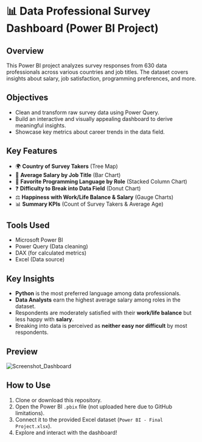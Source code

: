 # 📊 Data Professional Survey Dashboard (Power BI Project)

## Overview
This Power BI project analyzes survey responses from 630 data professionals across various countries and job titles. The dataset covers insights about salary, job satisfaction, programming preferences, and more.

## Objectives
- Clean and transform raw survey data using Power Query.
- Build an interactive and visually appealing dashboard to derive meaningful insights.
- Showcase key metrics about career trends in the data field.

## Key Features
- 🌍 **Country of Survey Takers** (Tree Map)
- 💼 **Average Salary by Job Title** (Bar Chart)
- 🧠 **Favorite Programming Language by Role** (Stacked Column Chart)
- ❓ **Difficulty to Break into Data Field** (Donut Chart)
- ⚖️ **Happiness with Work/Life Balance & Salary** (Gauge Charts)
- 📊 **Summary KPIs** (Count of Survey Takers & Average Age)

## Tools Used
- Microsoft Power BI
- Power Query (Data cleaning)
- DAX (for calculated metrics)
- Excel (Data source)

## Key Insights
- **Python** is the most preferred language among data professionals.
- **Data Analysts** earn the highest average salary among roles in the dataset.
- Respondents are moderately satisfied with their **work/life balance** but less happy with **salary**.
- Breaking into data is perceived as **neither easy nor difficult** by most respondents.

## Preview

![Screenshot_Dashboard](https://github.com/user-attachments/assets/8ca38640-468b-4f35-9bb0-bec3e5217181)

## How to Use
1. Clone or download this repository.
2. Open the Power BI `.pbix` file (not uploaded here due to GitHub limitations).
3. Connect it to the provided Excel dataset (`Power BI - Final Project.xlsx`).
4. Explore and interact with the dashboard!

